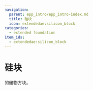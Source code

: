 ```yaml
---
navigation:
  parent: epp_intro/epp_intro-index.md
  title: 硅块
  icon: extendedae:silicon_block
categories:
  - extended foundation
item_ids:
  - extendedae:silicon_block
---
```


# 硅块

<Row>
<BlockImage id="extendedae:silicon_block" scale="8"></BlockImage>
</Row>

<ItemLink id="ae2:silicon" />的储物方块。
